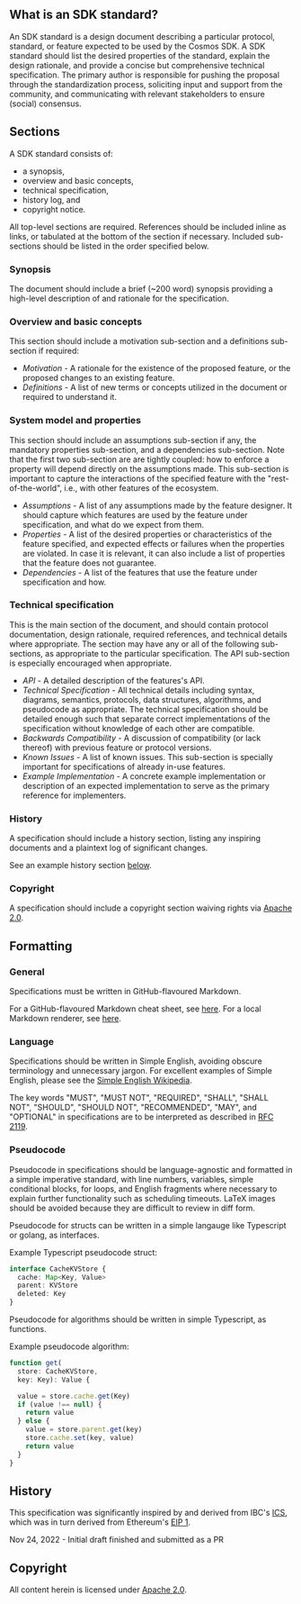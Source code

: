 ## What is an SDK standard?

An SDK standard is a design document describing a particular protocol, standard, or feature expected to be used by the Cosmos SDK. A SDK standard should list the desired properties of the standard, explain the design rationale, and provide a concise but comprehensive technical specification. The primary author is responsible for pushing the proposal through the standardization process, soliciting input and support from the community, and communicating with relevant stakeholders to ensure (social) consensus.

## Sections

A SDK standard consists of:
- a synopsis, 
- overview and basic concepts,
- technical specification,
- history log, and
- copyright notice.

All top-level sections are required. References should be included inline as links, or tabulated at the bottom of the section if necessary.  Included sub-sections should be listed in the order specified below. 

### Synopsis

The document should include a brief (~200 word) synopsis providing a high-level description of and rationale for the specification.

### Overview and basic concepts

This section should include a motivation sub-section and a definitions sub-section if required:

- *Motivation* - A rationale for the existence of the proposed feature, or the proposed changes to an existing feature.
- *Definitions* - A list of new terms or concepts utilized in the document or required to understand it.

### System model and properties

This section should include an assumptions sub-section if any, the mandatory properties sub-section, and a dependencies sub-section. Note that the first two sub-section are are tightly coupled: how to enforce a property will depend directly on the assumptions made. This sub-section is important to capture the interactions of the specified feature with the "rest-of-the-world", i.e., with other features of the ecosystem.

- *Assumptions* - A list of any assumptions made by the feature designer. It should capture which features are used by the feature under specification, and what do we expect from them.
- *Properties* - A list of the desired properties or characteristics of the feature specified, and expected effects or failures when the properties are violated. In case it is relevant, it can also include a list of properties that the feature does not guarantee.
- *Dependencies* - A list of the features that use the feature under specification and how.

### Technical specification

This is the main section of the document, and should contain protocol documentation, design rationale, required references, and technical details where appropriate.
The section may have any or all of the following sub-sections, as appropriate to the particular specification. The API sub-section is especially encouraged when appropriate.

- *API* - A detailed description of the features's API.
- *Technical Specification* - All technical details including syntax, diagrams, semantics, protocols, data structures, algorithms, and pseudocode as appropriate. The technical specification should be detailed enough such that separate correct implementations of the specification without knowledge of each other are compatible.
- *Backwards Compatibility* - A discussion of compatibility (or lack thereof) with previous feature or protocol versions.
- *Known Issues* - A list of known issues. This sub-section is specially important for specifications of already in-use features.
- *Example Implementation* - A concrete example implementation or description of an expected implementation to serve as the primary reference for implementers.

### History

A specification should include a history section, listing any inspiring documents and a plaintext log of significant changes.

See an example history section [below](#history-1).

### Copyright

A specification should include a copyright section waiving rights via [Apache 2.0](https://www.apache.org/licenses/LICENSE-2.0).

## Formatting

### General

Specifications must be written in GitHub-flavoured Markdown.

For a GitHub-flavoured Markdown cheat sheet, see [here](https://github.com/adam-p/markdown-here/wiki/Markdown-Cheatsheet). For a local Markdown renderer, see [here](https://github.com/joeyespo/grip).

### Language

Specifications should be written in Simple English, avoiding obscure terminology and unnecessary jargon. For excellent examples of Simple English, please see the [Simple English Wikipedia](https://simple.wikipedia.org/wiki/Main_Page).

The key words "MUST", "MUST NOT", "REQUIRED", "SHALL", "SHALL NOT", "SHOULD", "SHOULD NOT", "RECOMMENDED", "MAY", and "OPTIONAL" in specifications are to be interpreted as described in [RFC 2119](https://tools.ietf.org/html/rfc2119).

### Pseudocode

Pseudocode in specifications should be language-agnostic and formatted in a simple imperative standard, with line numbers, variables, simple conditional blocks, for loops, and
English fragments where necessary to explain further functionality such as scheduling timeouts. LaTeX images should be avoided because they are difficult to review in diff form.

Pseudocode for structs can be written in a simple langauge like Typescript or golang, as interfaces.

Example Typescript pseudocode struct:

```typescript
interface CacheKVStore {
  cache: Map<Key, Value>
  parent: KVStore
  deleted: Key
}
```

Pseudocode for algorithms should be written in simple Typescript, as functions.

Example pseudocode algorithm:

```typescript
function get(
  store: CacheKVStore,
  key: Key): Value {

  value = store.cache.get(Key)
  if (value !== null) {
    return value
  } else {
    value = store.parent.get(key)
    store.cache.set(key, value)
    return value
  }
}
```

## History

This specification was significantly inspired by and derived from IBC's [ICS](https://github.com/cosmos/ibc/blob/main/spec/ics-001-ics-standard/README.md), which
was in turn derived from Ethereum's [EIP 1](https://github.com/ethereum/EIPs/blob/master/EIPS/eip-1.md).

Nov 24, 2022 - Initial draft finished and submitted as a PR

## Copyright

All content herein is licensed under [Apache 2.0](https://www.apache.org/licenses/LICENSE-2.0).

